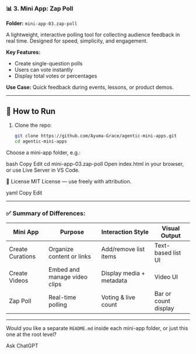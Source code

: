 ### 📊 3. Mini App: **Zap Poll**
**Folder:** `mini-app-03.zap-poll`

A lightweight, interactive polling tool for collecting audience feedback in real time. Designed for speed, simplicity, and engagement.

**Key Features:**
- Create single-question polls
- Users can vote instantly
- Display total votes or percentages

**Use Case:** Quick feedback during events, lessons, or product demos.

---

## 🚀 How to Run

1. Clone the repo:
   ```bash
   git clone https://github.com/Ayuma-Grace/agentic-mini-apps.git
   cd agentic-mini-apps
Choose a mini-app folder, e.g.:

bash
Copy
Edit
cd mini-app-03.zap-poll
Open index.html in your browser, or use Live Server in VS Code.

📄 License
MIT License — use freely with attribution.

yaml
Copy
Edit

---

### ✅ Summary of Differences:
| Mini App              | Purpose                      | Interaction Style       | Visual Output       |
|-----------------------|------------------------------|-------------------------|----------------------|
| Create Curations      | Organize content or links     | Add/remove list items   | Text-based list UI   |
| Create Videos         | Embed and manage video clips  | Display media + metadata| Video UI             |
| Zap Poll              | Real-time polling             | Voting & live count     | Bar or count display |

---

Would you like a separate `README.md` inside each mini-app folder, or just this one at the root level?








Ask ChatGPT
